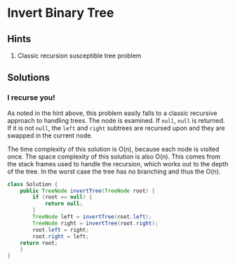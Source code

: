 # Invert Binary Tree

## Hints

1. Classic recursion susceptible tree problem

## Solutions

### I recurse you!

As noted in the hint above, this problem easily falls to a classic recursive
approach to handling trees. The node is examined. If `null`, `null` is
returned. If it is not `null`, the `left` and `right` subtrees are recursed
upon and they are swapped in the current node.

The time complexity of this solution is O(n), because each node is visited
once. The space complexity of this solution is also O(n). This comes from the
stack frames used to handle the recursion, which works out to the depth of the
tree. In the worst case the tree has no branching and thus the O(n).

```java
class Solution {
    public TreeNode invertTree(TreeNode root) {
        if (root == null) {
            return null;
        }
        TreeNode left = invertTree(root.left);
        TreeNode right = invertTree(root.right);
        root.left = right;
        root.right = left;
	return root;
    }
}
```
